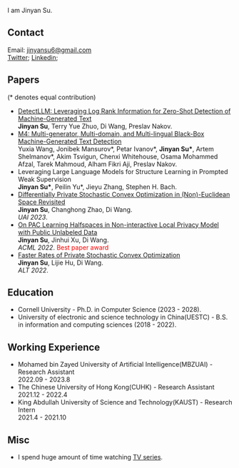 I am Jinyan Su. 

## Contact
Email: jinyansu6@gmail.com
<br>[Twitter](https://twitter.com/SuJinyan6); [Linkedin](https://www.linkedin.com/in/jinyan-su-b3b856276/);

## Papers
(\* denotes equal contribution)

- [DetectLLM: Leveraging Log Rank Information for Zero-Shot Detection of Machine-Generated Text](https://arxiv.org/pdf/2306.05540.pdf)
<br>**Jinyan Su**, Terry Yue Zhuo, Di Wang, Preslav Nakov.
- [M4: Multi-generator, Multi-domain, and Multi-lingual Black-Box Machine-Generated Text Detection](https://arxiv.org/abs/2305.14902)
<br>Yuxia Wang, Jonibek Mansurov\*, Petar Ivanov\*, **Jinyan Su\***, Artem Shelmanov\*, Akim Tsvigun, Chenxi Whitehouse, Osama Mohammed Afzal, Tarek Mahmoud, Alham Fikri Aji, Preslav Nakov.
- Leveraging Large Language Models for Structure Learning in Prompted Weak Supervision
<br>**Jinyan Su\***, Peilin Yu\*, Jieyu Zhang, Stephen H. Bach.
- [Differentially Private Stochastic Convex Optimization in (Non)-Euclidean Space Revisited](https://arxiv.org/abs/2303.18047)
<br>**Jinyan Su**, Changhong Zhao, Di Wang.
<br>*UAI 2023*.
- [On PAC Learning Halfspaces in Non-interactive Local Privacy Model with Public Unlabeled Data](https://arxiv.org/abs/2209.08319)
<br>**Jinyan Su**, Jinhui Xu, Di Wang.
<br>*ACML 2022*. <font color=red>Best paper award</font>
- [Faster Rates of Private Stochastic Convex Optimization](https://arxiv.org/abs/2108.00331)
<br>**Jinyan Su**, Lijie Hu, Di Wang.
<br>*ALT 2022*.



## Education
- Cornell University - Ph.D. in Computer Science  (2023 - 2028). 
- University of electronic and science technology in China(UESTC) - B.S. in information and computing sciences (2018 - 2022).

## Working Experience
- Mohamed bin Zayed University of Artificial Intelligence(MBZUAI) - Research Assistant
<br> 2022.09 - 2023.8
- The Chinese University of Hong Kong(CUHK) - Research Assistant
<br> 2021.12 - 2022.4
- King Abdullah University of Science and Technology(KAUST) - Research Intern
<br> 2021.4 - 2021.10

## Misc
- I spend huge amount of time watching [TV series](https://jinyansu.notion.site/a588c6c2e70b4142b82df57822295b10?v=19754f469af548c49bca8eafc20656c2&pvs=4).


